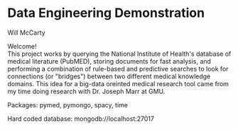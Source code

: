 # Data Engineering Demonstration
Will McCarty

Welcome!  
This project works by querying the National Institute of Health's database
of medical literature (PubMED), storing documents for fast analysis,
and performing a combination of rule-based and predictive searches
to look for connections (or "bridges") between two different medical 
knowledge domains. This idea for a big-data oreinted medical research
tool came from my time doing research with Dr. Joseph Marr at GMU.

Packages: pymed, pymongo, spacy, time

Hard coded database: mongodb://localhost:27017
